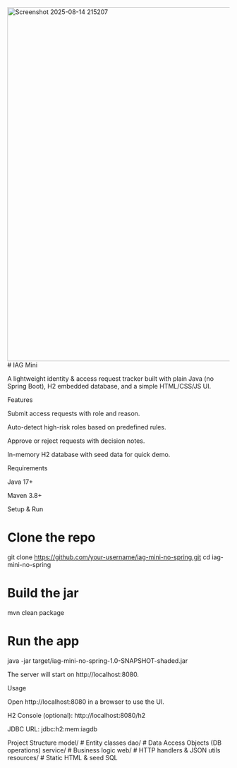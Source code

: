 <img width="1085" height="803" alt="Screenshot 2025-08-14 215207" src="https://github.com/user-attachments/assets/3fe8959b-050b-40e5-b4d7-68a6108f2bbb" />
# IAG Mini

A lightweight identity & access request tracker built with plain Java (no Spring Boot), H2 embedded database, and a simple HTML/CSS/JS UI.

Features

Submit access requests with role and reason.

Auto-detect high-risk roles based on predefined rules.

Approve or reject requests with decision notes.

In-memory H2 database with seed data for quick demo.

Requirements

Java 17+

Maven 3.8+

Setup & Run
# Clone the repo
git clone https://github.com/your-username/iag-mini-no-spring.git
cd iag-mini-no-spring

# Build the jar
mvn clean package

# Run the app
java -jar target/iag-mini-no-spring-1.0-SNAPSHOT-shaded.jar


The server will start on http://localhost:8080.

Usage

Open http://localhost:8080 in a browser to use the UI.

H2 Console (optional): http://localhost:8080/h2

JDBC URL: jdbc:h2:mem:iagdb

Project Structure
model/       # Entity classes
dao/         # Data Access Objects (DB operations)
service/     # Business logic
web/         # HTTP handlers & JSON utils
resources/   # Static HTML & seed SQL
